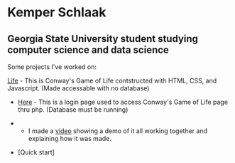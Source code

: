 # Kemper Schlaak
## Georgia State University student studying computer science and data science

Some projects I've worked on:



[Life](life/life.html) - This is Conway's Game of Life contstructed with HTML, CSS, and Javascript. (Made accessable with no database)

- [Here](life/login.php)  - This is a login page used to access Conway's Game of Life page thru php. (Database must be running)

- - I made a [video](https://www.youtube.com/watch?v=6erkLc7cwDs&t=16s) showing a demo of it all working together and explaining how it was made.

- [Quick start]
